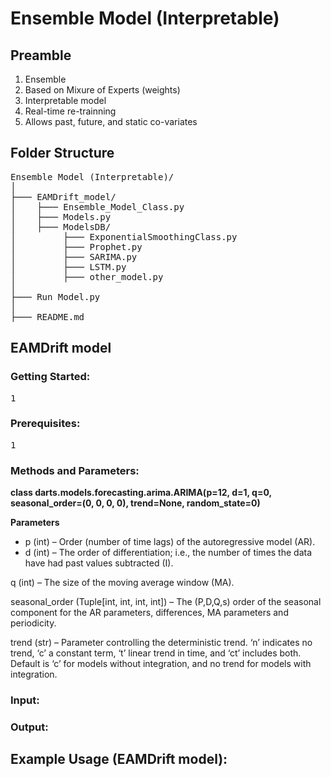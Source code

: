 # Ensemble Model (Interpretable)

## Preamble

1) Ensemble
2) Based on Mixure of Experts (weights)
3) Interpretable model
4) Real-time re-trainning
5) Allows past, future, and static co-variates

## Folder Structure

<pre>
Ensemble Model (Interpretable)/  
│  
├─── EAMDrift_model/  
│    ├─── Ensemble_Model_Class.py  
│    ├─── Models.py  
│    ├─── ModelsDB/  
│         ├─── ExponentialSmoothingClass.py  
│         ├─── Prophet.py  
│         ├─── SARIMA.py  
│         ├─── LSTM.py  
│         ├─── other_model.py  
│  
├─── Run Model.py  
│  
├─── README.md  
</pre>

## EAMDrift model

### Getting Started:
<pre>
1
</pre>

### Prerequisites:
<pre>
1
</pre>

### Methods and Parameters:


<b>class darts.models.forecasting.arima.ARIMA(p=12, d=1, q=0, seasonal_order=(0, 0, 0, 0), trend=None, random_state=0)</b>

<b>Parameters</b>
 - p (int) – Order (number of time lags) of the autoregressive model (AR).
 - d (int) – The order of differentiation; i.e., the number of times the data have had past values subtracted (I).

  q (int) – The size of the moving average window (MA).

  seasonal_order (Tuple[int, int, int, int]) – The (P,D,Q,s) order of the seasonal component for the AR parameters, differences, MA parameters and periodicity.

  trend (str) – Parameter controlling the deterministic trend. ‘n’ indicates no trend, ‘c’ a constant term, ‘t’ linear trend in time, and ‘ct’ includes both. Default is ‘c’ for models without integration, and no trend for models with integration.


### Input:

### Output:


## Example Usage (EAMDrift model):







